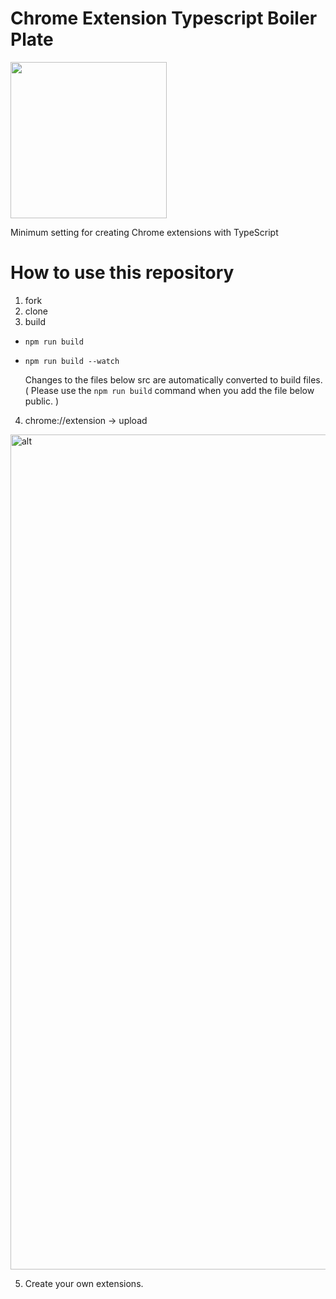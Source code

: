 # Chrome Extension Typescript Boiler Plate

<img src="https://github.com/daehwan2/chrome-extension-typescript-boilerplate/assets/53414542/4e8447f0-f3dc-4b6f-ac06-9a0579dd6476" width=250 height=250 />

Minimum setting for creating Chrome extensions with TypeScript

# How to use this repository

1. fork
2. clone
3. build

- `npm run build`

- `npm run build --watch`

  Changes to the files below src are automatically converted to build files. ( Please use the `npm run build` command when you add the file below public. )

4. chrome://extension -> upload

<img width="1336" alt="alt" src="https://github.com/daehwan2/chrome-extension-typescript-boilerplate/assets/53414542/e9841914-576b-448d-a2fc-032a06a777ae">

5. Create your own extensions.
